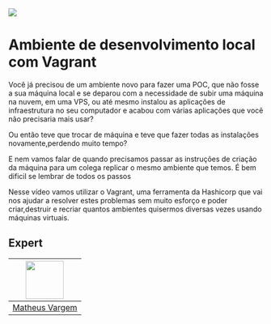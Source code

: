<img src="https://storage.googleapis.com/golden-wind/experts-club/capa-github.svg" />

# Ambiente de desenvolvimento local com Vagrant

Você já precisou de um ambiente novo para fazer uma POC, que não fosse a sua máquina local e se deparou com a necessidade de subir uma máquina na nuvem, em uma VPS, ou até mesmo instalou as aplicações de infraestrutura no seu computador e acabou com várias aplicações que você não precisaria mais usar?

Ou então teve que trocar de máquina e teve que fazer todas as instalações novamente,perdendo muito tempo?

E nem vamos falar de quando precisamos passar as instruções de criação da máquina para um colega replicar o mesmo ambiente que temos. É bem dificil se lembrar de todos os passos

Nesse vídeo vamos utilizar o Vagrant, uma ferramenta da Hashicorp que vai nos ajudar a resolver estes problemas sem muito esforço e poder criar,destruir e recriar quantos ambientes quisermos diversas vezes usando máquinas virtuais.

## Expert

| [<img src="https://avatars.githubusercontent.com/u/54695645?v=4" width="75px;"/>](https://github.com/busycore) |
| :-: |
|[Matheus Vargem](https://github.com/busycore)|

